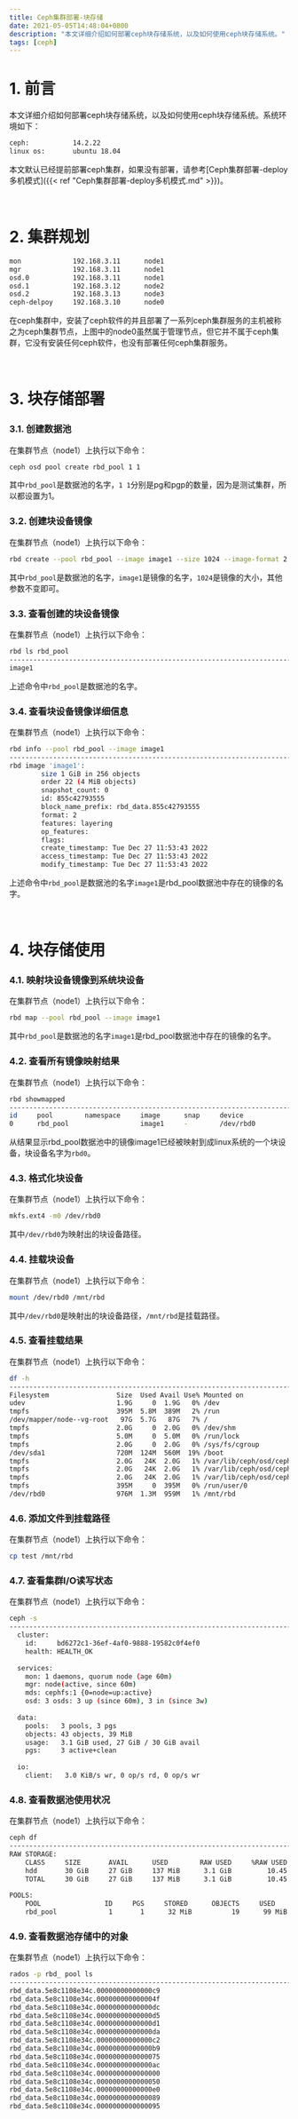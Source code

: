 ```yaml
---
title: Ceph集群部署-块存储
date: 2021-05-05T14:48:04+0800
description: "本文详细介绍如何部署ceph块存储系统，以及如何使用ceph块存储系统。"
tags: [ceph]
---
```



# 1. 前言
本文详细介绍如何部署ceph块存储系统，以及如何使用ceph块存储系统。系统环境如下：
```bash
ceph:           14.2.22
linux os:       ubuntu 18.04
```
本文默认已经提前部署ceph集群，如果没有部署，请参考[Ceph集群部署-deploy多机模式]({{< ref "Ceph集群部署-deploy多机模式.md" >}})。

&nbsp;
&nbsp;
# 2. 集群规划
```bash
mon             192.168.3.11      node1
mgr             192.168.3.11      node1
osd.0           192.168.3.11      node1
osd.1           192.168.3.12      node2
osd.2           192.168.3.13      node3
ceph-delpoy     192.168.3.10      node0
```
在ceph集群中，安装了ceph软件的并且部署了一系列ceph集群服务的主机被称之为ceph集群节点，上图中的node0虽然属于管理节点，但它并不属于ceph集群，它没有安装任何ceph软件，也没有部署任何ceph集群服务。

&nbsp;
&nbsp;
# 3. 块存储部署
### 3.1. 创建数据池
在集群节点（node1）上执行以下命令：
```bash
ceph osd pool create rbd_pool 1 1
```
其中`rbd_pool`是数据池的名字，`1 1`分别是pg和pgp的数量，因为是测试集群，所以都设置为1。

### 3.2. 创建块设备镜像
在集群节点（node1）上执行以下命令：
```bash
rbd create --pool rbd_pool --image image1 --size 1024 --image-format 2 --image-feature layering
```
其中`rbd_pool`是数据池的名字，`image1`是镜像的名字，`1024`是镜像的大小，其他参数不变即可。

### 3.3. 查看创建的块设备镜像
在集群节点（node1）上执行以下命令：
```bash
rbd ls rbd_pool
-----------------------------------------------------------------------------------------------------------------------
image1
```
上述命令中`rbd_pool`是数据池的名字。

### 3.4. 查看块设备镜像详细信息
在集群节点（node1）上执行以下命令：
```bash
rbd info --pool rbd_pool --image image1
-----------------------------------------------------------------------------------------------------------------------
rbd image 'image1':
        size 1 GiB in 256 objects
        order 22 (4 MiB objects)
        snapshot_count: 0
        id: 855c42793555
        block_name_prefix: rbd_data.855c42793555
        format: 2
        features: layering
        op_features: 
        flags: 
        create_timestamp: Tue Dec 27 11:53:43 2022
        access_timestamp: Tue Dec 27 11:53:43 2022
        modify_timestamp: Tue Dec 27 11:53:43 2022
```
上述命令中`rbd_pool`是数据池的名字`image1`是rbd_pool数据池中存在的镜像的名字。

&nbsp;
&nbsp;
# 4. 块存储使用
### 4.1. 映射块设备镜像到系统块设备
在集群节点（node1）上执行以下命令：
```bash
rbd map --pool rbd_pool --image image1
```
其中`rbd_pool`是数据池的名字`image1`是rbd_pool数据池中存在的镜像的名字。

### 4.2. 查看所有镜像映射结果
在集群节点（node1）上执行以下命令：
```bash
rbd showmapped
-----------------------------------------------------------------------------------------------------------------------
id     pool        namespace     image      snap     device    
0      rbd_pool                  image1     -        /dev/rbd0
```
从结果显示rbd_pool数据池中的镜像image1已经被映射到成linux系统的一个块设备，块设备名字为`rbd0`。

### 4.3. 格式化块设备
在集群节点（node1）上执行以下命令：
```bash
mkfs.ext4 -m0 /dev/rbd0
```
其中`/dev/rbd0`为映射出的块设备路径。

### 4.4. 挂载块设备
在集群节点（node1）上执行以下命令：
```bash
mount /dev/rbd0 /mnt/rbd
```
其中`/dev/rbd0`是映射出的块设备路径，`/mnt/rbd`是挂载路径。

### 4.5. 查看挂载结果
在集群节点（node1）上执行以下命令：
```bash
df -h
-----------------------------------------------------------------------------------------------------------------------
Filesystem                 Size  Used Avail Use% Mounted on
udev                       1.9G     0  1.9G   0% /dev
tmpfs                      395M  5.8M  389M   2% /run
/dev/mapper/node--vg-root   97G  5.7G   87G   7% /
tmpfs                      2.0G     0  2.0G   0% /dev/shm
tmpfs                      5.0M     0  5.0M   0% /run/lock
tmpfs                      2.0G     0  2.0G   0% /sys/fs/cgroup
/dev/sda1                  720M  124M  560M  19% /boot
tmpfs                      2.0G   24K  2.0G   1% /var/lib/ceph/osd/ceph-1
tmpfs                      2.0G   24K  2.0G   1% /var/lib/ceph/osd/ceph-0
tmpfs                      2.0G   24K  2.0G   1% /var/lib/ceph/osd/ceph-2
tmpfs                      395M     0  395M   0% /run/user/0
/dev/rbd0                  976M  1.3M  959M   1% /mnt/rbd
```

### 4.6. 添加文件到挂载路径
在集群节点（node1）上执行以下命令：
```bash
cp test /mnt/rbd
```

### 4.7. 查看集群I/O读写状态
在集群节点（node1）上执行以下命令：
```bash
ceph -s
-----------------------------------------------------------------------------------------------------------------------
  cluster:
    id:     bd6272c1-36ef-4af0-9888-19582c0f4ef0
    health: HEALTH_OK
 
  services:
    mon: 1 daemons, quorum node (age 60m)
    mgr: node(active, since 60m)
    mds: cephfs:1 {0=node=up:active}
    osd: 3 osds: 3 up (since 60m), 3 in (since 3w)
 
  data:
    pools:   3 pools, 3 pgs
    objects: 43 objects, 39 MiB
    usage:   3.1 GiB used, 27 GiB / 30 GiB avail
    pgs:     3 active+clean
 
  io:
    client:   3.0 KiB/s wr, 0 op/s rd, 0 op/s wr
```

### 4.8. 查看数据池使用状况
在集群节点（node1）上执行以下命令：
```bash
ceph df
-----------------------------------------------------------------------------------------------------------------------
RAW STORAGE:
    CLASS     SIZE       AVAIL      USED        RAW USED     %RAW USED 
    hdd       30 GiB     27 GiB     137 MiB      3.1 GiB         10.45 
    TOTAL     30 GiB     27 GiB     137 MiB      3.1 GiB         10.45 
 
POOLS:
    POOL                ID     PGS     STORED      OBJECTS     USED        %USED     MAX AVAIL 
    rbd_pool             1       1      32 MiB          19      99 MiB      0.38       8.5 GiB
```

### 4.9. 查看数据池存储中的对象
在集群节点（node1）上执行以下命令：
```bash
rados -p rbd_ pool ls
-----------------------------------------------------------------------------------------------------------------------
rbd_data.5e8c1108e34c.00000000000000c9
rbd_data.5e8c1108e34c.000000000000004f
rbd_data.5e8c1108e34c.00000000000000dc
rbd_data.5e8c1108e34c.00000000000000d5
rbd_data.5e8c1108e34c.00000000000000d1
rbd_data.5e8c1108e34c.00000000000000da
rbd_data.5e8c1108e34c.00000000000000c2
rbd_data.5e8c1108e34c.00000000000000b9
rbd_data.5e8c1108e34c.0000000000000075
rbd_data.5e8c1108e34c.00000000000000ac
rbd_data.5e8c1108e34c.0000000000000000
rbd_data.5e8c1108e34c.0000000000000050 
rbd_data.5e8c1108e34c.00000000000000e0
rbd_data.5e8c1108e34c.0000000000000089
rbd_data.5e8c1108e34c.0000000000000095
```